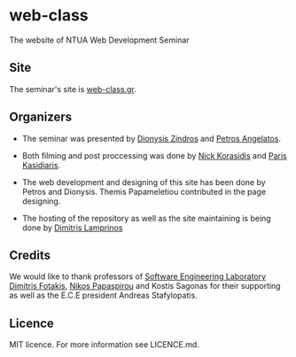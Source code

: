 web-class
=========

The website of NTUA Web Development Seminar

Site
----
The seminar's site is [web-class.gr](http://web-class.gr).

Organizers
----------
* The seminar was presented by [Dionysis Zindros](https://dionyziz.com) and [Petros Angelatos](https://petrosagg.sexy).

* Both filming and post proccessing was done by [Nick Korasidis](https://twitter.com/renelvon) and [Paris Kasidiaris](https://twitter.com/pariskasid).

* The web development and designing of this site has been done by Petros and Dionysis. Themis Papameletiou contributed in the page designing.

* The hosting of the repository as well as the site maintaining is being done by [Dimitris Lamprinos](https://pkakelas.com)

Credits
-------
We would like to thank professors of [Software Engineering Laboratory](http://www.softlab.ntua.gr/) [Dimitris Fotakis](http://www.softlab.ntua.gr/~fotakis/), [Nikos Papaspirou](http://www.softlab.ntua.gr/~nickie/) and Kostis Sagonas for their supporting as well as the E.C.E president Andreas Stafylopatis. 

Licence
-------
MIT licence. For more information see LICENCE.md.
